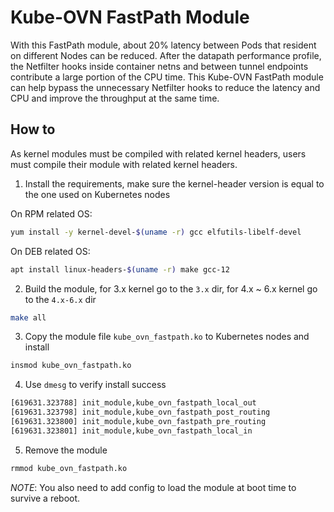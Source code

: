 # Kube-OVN FastPath Module

With this FastPath module, about 20% latency between Pods that resident on different Nodes can be reduced.
After the datapath performance profile, the Netfilter hooks inside container netns and between tunnel endpoints contribute
a large portion of the CPU time. This Kube-OVN FastPath module can help bypass the unnecessary Netfilter hooks to reduce 
the latency and CPU and improve the throughput at the same time.

## How to

As kernel modules must be compiled with related kernel headers, users must compile their module with related kernel headers.

1. Install the requirements, make sure the kernel-header version is equal to the one used on Kubernetes nodes

On RPM related OS:

```bash
yum install -y kernel-devel-$(uname -r) gcc elfutils-libelf-devel
```

On DEB related OS:

```bash
apt install linux-headers-$(uname -r) make gcc-12
```

2. Build the module, for 3.x kernel go to the `3.x` dir, for 4.x ~ 6.x kernel go to the `4.x-6.x` dir
   
```bash
make all
```

3. Copy the module file `kube_ovn_fastpath.ko` to Kubernetes nodes and install

```bash
insmod kube_ovn_fastpath.ko
```

4. Use `dmesg` to verify install success
```bash
[619631.323788] init_module,kube_ovn_fastpath_local_out
[619631.323798] init_module,kube_ovn_fastpath_post_routing
[619631.323800] init_module,kube_ovn_fastpath_pre_routing
[619631.323801] init_module,kube_ovn_fastpath_local_in
```

5. Remove the module
```bash
rmmod kube_ovn_fastpath.ko
```

*NOTE*: You also need to add config to load the module at boot time to survive a reboot.
